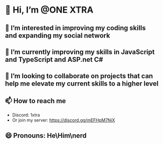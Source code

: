 # 👋 Hi, I’m @ONE XTRA
## 👀 I’m interested in improving my coding skills and expanding my social network
## 🌱 I’m currently improving my skills in JavaScript and TypeScript and ASP.net C#
## 💞️ I’m looking to collaborate on projects that can help me elevate my current skills to a higher level
## 📫 How to reach me
- Discord: 1xtra
- Or join my server: https://discord.gg/mEFHpM7NjX
## 😄 Pronouns: He\Him\nerd

<!---
ONE-XTRA/ONE-XTRA is a ✨ special ✨ repository because its `README.md` (this file) appears on your GitHub profile.
You can click the Preview link to take a look at your changes.
--->
